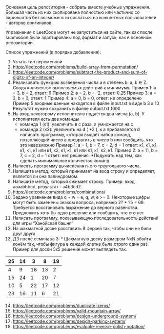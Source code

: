 Основная цель репозитория - собрать вместе учебные упражнения. Большая часть из них скопирована полностью или частично со скриншотов без возможности сослаться на конкретных пользователей - авторов оригиналов.

Упражнения с LeetСode могут не запуститься на сайте, так как после submission были адаптированы под формат и запуск, как в основном репозитории

Список упражнений (в порядке добавления):
1. Узнать тип переменной
2. https://leetcode.com/problems/build-array-from-permutation/
3. https://leetcode.com/problems/subtract-the-product-and-sum-of-digits-of-an-integer/
4. Реализовать функцию возведения числа а в степень b. a, b ∈ Z. Сводя количество выполняемых действий к минимуму. 
    Пример 1: а = 3, b = 2, ответ: 9 
    Пример 2: а = 2, b = -2, ответ: 0.25
    Пример 3: а = 3, b = 0, ответ: 1
    Пример 4: а = 0, b = 0, ответ: не определено
    Пример 5
    входные данные находятся в файле input.txt в виде
    b 3
    a 10
    Результат нужно сохранить в файле output.txt
    1000
5. На вход некоторому исполнителю подаётся два числа (a, b). У исполнителя есть две команды
    - команда 1 (к1): увеличить в с раза, а умножается на c
    - команда 2 (к2): увеличить на d ( +2 ), к a прибавляется d
написать программу, которая выдаёт набор команд, позволяющий число a превратить в число b или сообщить, что это невозможно
Пример 1: а = 1, b = 7, c = 2, d = 1
ответ: к1, к1, к1, к1, к1, к1 или к1, к2, к1, к1, к1 или к1, к1, к2, к1. 
Пример 2: а = 11, b = 7, c = 2, d = 1
ответ: нет решения. 
*Подумать над тем, как сделать минимальное количество команд
6. Написать программу вычисления n-ого треугольного числа.
7. Напишите метод, который принимает на вход строку и определяет, является ли она палиндромом.
8. Напишите метод, который сжимает строку. Пример: вход ааааbbbcd, результат - а4b3cd2.
9. https://leetcode.com/problems/combinations/
10. Задано уравнение вида q + w = e, q, w, e >= 0. Некоторые цифры могут быть заменены знаком вопроса, например 2? + ?5 = 69. Требуется восстановить выражение до верного равенства. Предложить хотя бы одно решение или сообщить, что его нет.
11. Написать программу, показывающую последовательность действий для игры “Ханойская башня”
12. На шахматной доске расставить 8 ферзей так, чтобы они не били друг друга.
13. ДЗ после семинара 3: * Шахматную доску размером NxN обойти конём так, чтобы фигура в каждой клетке была строго один раз.
Пример для доски 5х5 решение может выглядеть так.

25 | 14 | 3 | 8 | 19
---- | ---- | ---- | ---- | ---- |
4 | 9 | 18 | 13 | 2
15 | 24 | 1 | 20 | 7
10 | 5 | 22 | 17 | 12
23 | 16 | 11 | 6 |21

14. https://leetcode.com/problems/duplicate-zeros/
15. https://leetcode.com/problems/valid-mountain-array/
16. https://leetcode.com/problems/design-underground-system/
17. https://leetcode.com/problems/design-parking-system/
18. https://leetcode.com/problems/evaluate-reverse-polish-notation/
